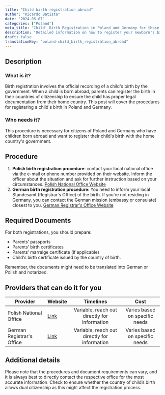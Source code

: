 ```yaml
---
title: "Child birth registration abroad"
author: "Ricardo Batista"
date: "2024-06-07"
categories: ["Poland"]
meta_title: "Child' Birth Registration in Poland and Germany for those born abroad"
description: "Detailed information on how to register your newborn's birth in Poland and Germany when they are born abroad."
draft: false
translationKey: "poland-child_birth_registration_abroad"
---
```


## Description
### What is it?
Birth registration involves the official recording of a child's birth by the government. When a child is born abroad, parents can register the birth in their countries of citizenship to ensure the child has proper legal documentation from their home country. This post will cover the procedures for registering a child's birth in Poland and Germany.

### Who needs it?
This procedure is necessary for citizens of Poland and Germany who have children born abroad and want to register their child's birth with the home country's government.

## Procedure
1. **Polish birth registration procedure**: contact your local national office via the e-mail or phone number provided on their website. Inform the officer about the situation and ask for further instruction based on your circumstances. [Polish National Office Website](https://obywatel.gov.pl/dzieci/zglaszanie-narodzin-dziecka)
2. **German birth registration procedure**: You need to inform your local Standesamt (Registrar's Office) of the birth. If you're not residing in Germany, you can contact the German mission (embassy or consulate) closest to you.  [German Registrar's Office Website](http://www.standesamt.com)

## Required Documents
For both registrations, you should prepare:
- Parents' passports
- Parents' birth certificates
- Parents' marraige certificate (if applicable)
- Child's birth certificate issued by the country of birth. 

Remember, the documents might need to be translated into German or Polish and notarized.

## Providers that can do it for you

| Provider        |     Website     |     Timelines    |       Cost      |
| --------------- | --------------- |  :-------------: | :-------------: |
| Polish National Office      | [Link](https://obywatel.gov.pl/dzieci/zglaszanie-narodzin-dziecka)       |  Variable, reach out directly for information      |        Varies based on specific needs       |
|German Registrar's Office | [Link](http://www.standesamt.com) | Variable, reach out directly for information | Varies based on specific needs |

## Additional details
Please note that the procedures and document requirements can vary, and it is always best to directly contact the respective office for the most accurate information.
Check to ensure whether the country of child’s birth allows dual citizenship as this might affect the registration process.